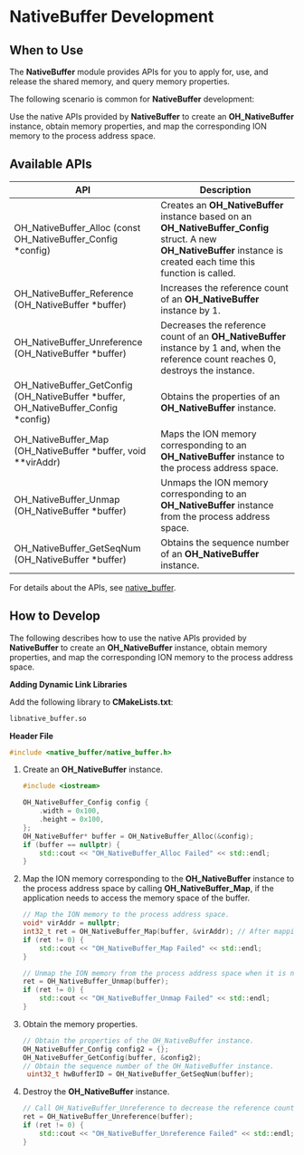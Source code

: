 # NativeBuffer Development

## When to Use

The **NativeBuffer** module provides APIs for you to apply for, use, and release the shared memory, and query memory properties.

The following scenario is common for **NativeBuffer** development:

Use the native APIs provided by **NativeBuffer** to create an **OH_NativeBuffer** instance, obtain memory properties, and map the corresponding ION memory to the process address space.

## Available APIs

| API| Description|
| -------- | -------- |
| OH_NativeBuffer_Alloc (const OH_NativeBuffer_Config \*config) | Creates an **OH_NativeBuffer** instance based on an **OH_NativeBuffer_Config** struct. A new **OH_NativeBuffer** instance is created each time this function is called.|
| OH_NativeBuffer_Reference (OH_NativeBuffer \*buffer) | Increases the reference count of an **OH_NativeBuffer** instance by 1.|
| OH_NativeBuffer_Unreference (OH_NativeBuffer \*buffer) | Decreases the reference count of an **OH_NativeBuffer** instance by 1 and, when the reference count reaches 0, destroys the instance.|
| OH_NativeBuffer_GetConfig (OH_NativeBuffer \*buffer, OH_NativeBuffer_Config \*config) | Obtains the properties of an **OH_NativeBuffer** instance.|
| OH_NativeBuffer_Map (OH_NativeBuffer \*buffer, void \*\*virAddr) | Maps the ION memory corresponding to an **OH_NativeBuffer** instance to the process address space.|
| OH_NativeBuffer_Unmap (OH_NativeBuffer \*buffer) | Unmaps the ION memory corresponding to an **OH_NativeBuffer** instance from the process address space.|
| OH_NativeBuffer_GetSeqNum (OH_NativeBuffer \*buffer) | Obtains the sequence number of an **OH_NativeBuffer** instance.|

For details about the APIs, see [native_buffer](../reference/native-apis/_o_h___native_buffer.md).

## How to Develop

The following describes how to use the native APIs provided by **NativeBuffer** to create an **OH_NativeBuffer** instance, obtain memory properties, and map the corresponding ION memory to the process address space.

**Adding Dynamic Link Libraries**

Add the following library to **CMakeLists.txt**:
```txt
libnative_buffer.so
```

**Header File**
```c++
#include <native_buffer/native_buffer.h>
```

1. Create an **OH_NativeBuffer** instance.
    ```c++
    #include <iostream>

    OH_NativeBuffer_Config config {
        .width = 0x100,
        .height = 0x100,
    };
    OH_NativeBuffer* buffer = OH_NativeBuffer_Alloc(&config);
    if (buffer == nullptr) {
        std::cout << "OH_NativeBuffer_Alloc Failed" << std::endl;
    }
    ```
   
2. Map the ION memory corresponding to the **OH_NativeBuffer** instance to the process address space by calling **OH_NativeBuffer_Map**, if the application needs to access the memory space of the buffer.
    ```c++
    // Map the ION memory to the process address space.
    void* virAddr = nullptr;
    int32_t ret = OH_NativeBuffer_Map(buffer, &virAddr); // After mapping, the start address of the memory is returned through the parameter virAddr.
    if (ret != 0) {
        std::cout << "OH_NativeBuffer_Map Failed" << std::endl;
    }

    // Unmap the ION memory from the process address space when it is no longer needed.
    ret = OH_NativeBuffer_Unmap(buffer);
    if (ret != 0) {
        std::cout << "OH_NativeBuffer_Unmap Failed" << std::endl;
    }
    ```

3. Obtain the memory properties.
    ```c++
    // Obtain the properties of the OH_NativeBuffer instance.
    OH_NativeBuffer_Config config2 = {};
    OH_NativeBuffer_GetConfig(buffer, &config2);
    // Obtain the sequence number of the OH_NativeBuffer instance.
     uint32_t hwBufferID = OH_NativeBuffer_GetSeqNum(buffer);
    ```

4. Destroy the **OH_NativeBuffer** instance.
    ```c++
    // Call OH_NativeBuffer_Unreference to decrease the reference count by 1. When the reference count reaches 0, the instance is destroyed.
    ret = OH_NativeBuffer_Unreference(buffer);
    if (ret != 0) {
        std::cout << "OH_NativeBuffer_Unreference Failed" << std::endl;
    }
    ```
